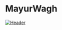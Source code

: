 # MayurWagh
[![Header](https://raw.githubusercontent.com/MayurWagh/<OWNER>/<OWNER>/readme_header.png "Header")](https://some-url.dev/)

